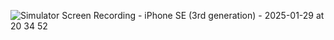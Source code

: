 ![Simulator Screen Recording - iPhone SE (3rd generation) - 2025-01-29 at 20 34 52](https://github.com/user-attachments/assets/02fa8762-2f78-4664-8e7f-e25a118fec82)
